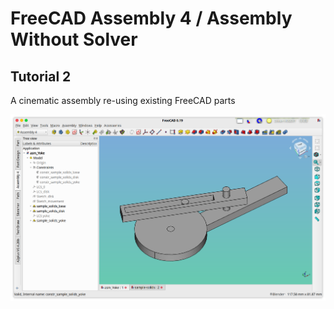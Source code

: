 # FreeCAD Assembly 4 / Assembly Without Solver


## Tutorial 2

A cinematic assembly re-using existing FreeCAD parts

![](media/asm_Yoke.png)


